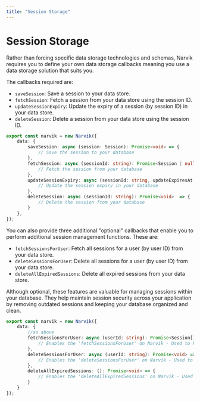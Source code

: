 ```yaml
---
title: "Session Storage"
---
```


# Session Storage
Rather than forcing specific data storage technologies and schemas, Narvik requires you to define your own data storage callbacks meaning you use a data storage solution that suits you.

The callbacks required are:
- `saveSession`: Save a session to your data store.
- `fetchSession`: Fetch a session from your data store using the session ID.
- `updateSessionExpiry`: Update the expiry of a session (by session ID) in your data store.
- `deleteSession`: Delete a session from your data store using the session ID.

```ts
export const narvik = new Narvik({
    data: {
        saveSession: async (session: Session): Promise<void> => {
            // Save the session to your database
        },
        fetchSession: async (sessionId: string): Promise<Session | null>  => {
            // Fetch the session from your database
        },
        updateSessionExpiry: async (sessionId: string, updateExpiresAt: Date): Promise<void>  => {
            // Update the session expiry in your database
        },
        deleteSession: async (sessionId: string): Promise<void>  => {
            // Delete the session from your database
        }
    },
});
```

You can also provide three additional "optional" callbacks that enable you to perform additional session management functions. These are:
- `fetchSessionsForUser`: Fetch all sessions for a user (by user ID) from your data store.
- `deleteSessionsForUser`: Delete all sessions for a user (by user ID) from your data store.
- `deleteAllExpiredSessions`: Delete all expired sessions from your data store.

Although optional, these features are valuable for managing sessions within your database. They help maintain session security across your application by removing outdated sessions and keeping your database organized and clean.

```ts
export const narvik = new Narvik({
    data: {
        //as above
        fetchSessionsForUser: async (userId: string): Promise<Session[]> => {
            // Enables the 'fetchSessionsForUser' on Narvik - Used to Fetch all sessions for a user from your database
        },
        deleteSessionsForUser: async (userId: string): Promise<void> => {
            // Enables the 'deleteSessionsForUser' on Narvik - Used to Delete all sessions for a user from your database
        },
        deleteAllExpiredSessions: (): Promise<void> => {
            // Enables the 'deleteAllExpiredSessions' on Narvik - Used to Delete all expired sessions from your database. Some databases offer built-in TTL functionality that can handle this automatically which may be preferable.
        }
    }
});
```
